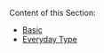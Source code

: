 Content of this Section:
* [Basic](https://github.com/ridvandmrc/Self-Learning/tree/main/typescript/Basic)
* [Everyday Type](https://github.com/ridvandmrc/Self-Learning/tree/main/typescript/everyday_types)